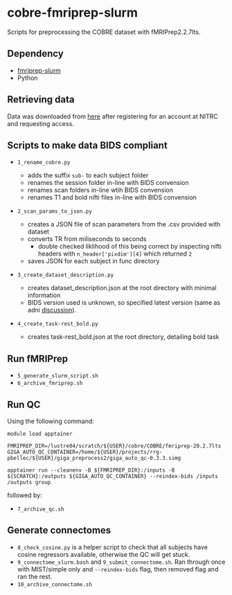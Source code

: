 # cobre-fmriprep-slurm
Scripts for preprocessing the COBRE dataset with fMRIPrep2.2.7lts.
## Dependency
- [fmriprep-slurm](https://simexp-documentation.readthedocs.io/en/latest/giga_preprocessing/preprocessing.html)
- Python
## Retrieving data
Data was downloaded from [here](http://fcon_1000.projects.nitrc.org/indi/retro/cobre.html) after registering for an account at NITRC and requesting access.

## Scripts to make data BIDS compliant
- `1_rename_cobre.py`
    - adds the suffix `sub-` to each subject folder
    - renames the session folder in-line with BIDS convension
    - renames scan folders in-line wtih BIDS convension
    - renames T1 and bold nifti files in-line with BIDS convension

- `2_scan_params_to_json.py`
    - creates a JSON file of scan parameters from the .csv provided with dataset
    - converts TR from miliseconds to seconds
        - double checked liklihood of this being correct by inspecting nifti headers with `n_header['pixdim'][4]` which returned `2`
    - saves JSON for each subject in func directory

- `3_create_dataset_description.py`
    -  creates dataset_description.json at the root directory with minimal information
    -  BIDS version used is unknown, so specified latest version (same as adni [discussion]( https://neurostars.org/t/what-bids-version-to-use-for-legacy-dataset/25619)).

- `4_create_task-rest_bold.py`
    - creates task-rest_bold.json at the root directory, detailing bold task

## Run fMRIPrep
- `5_generate_slurm_script.sh`
- `6_archive_fmriprep.sh`

## Run QC
Using the following command:

```
module load apptainer

FMRIPREP_DIR=/lustre04/scratch/${USER}/cobre/COBRE/fmriprep-20.2.7lts
GIGA_AUTO_QC_CONTAINER=/home/${USER}/projects/rrg-pbellec/${USER}/giga_preprocess2/giga_auto_qc-0.3.3.simg

apptainer run --cleanenv -B ${FMRIPREP_DIR}:/inputs -B ${SCRATCH}:/outputs ${GIGA_AUTO_QC_CONTAINER} --reindex-bids /inputs /outputs group
```

followed by:
- `7_archive_qc.sh`

## Generate connectomes
- `8_check_cosine.py` is a helper script to check that all subjects have cosine regressors available, otherwise the QC will get stuck.
- `9_connectome_slurm.bash` and `9_submit_connectome.sh`. Ran through once with MIST/simple only and `--reindex-bids` flag, then removed flag and ran the rest.
- `10_archive_connectome.sh`